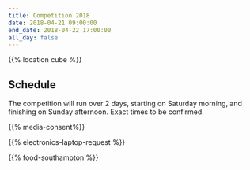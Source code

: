 ```yaml
---
title: Competition 2018
date: 2018-04-21 09:00:00
end_date: 2018-04-22 17:00:00
all_day: false
---
```


{{% location cube %}}

## Schedule
The competition will run over 2 days, starting on Saturday morning, and finishing on Sunday afternoon. Exact times to be confirmed.

{{% media-consent%}}

{{% electronics-laptop-request %}}

{{% food-southampton %}}

